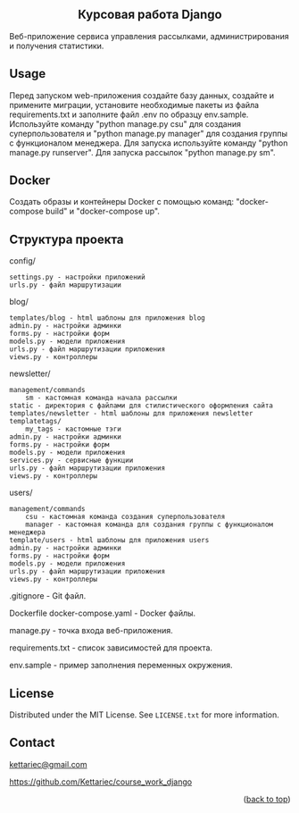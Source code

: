 
<h2 align="center">Курсовая работа Django</h2>

Веб-приложение сервиса управления рассылками, администрирования и получения статистики.


<!-- USAGE EXAMPLES -->
## Usage

Перед запуском web-приложения создайте базу данных, создайте и примените миграции, установите необходимые пакеты из файла requirements.txt и заполните файл .env по образцу env.sample. Используйте команду "python manage.py csu" для создания суперпользователя и "python manage.py manager" для создания группы с функционалом менеджера. Для запуска используйте команду "python manage.py runserver". Для запуска рассылок "python manage.py sm".

## Docker

Создать образы и контейнеры Docker с помощью команд: "docker-compose build" и "docker-compose up".

## Структура проекта

config/

    settings.py - настройки приложений
    urls.py - файл маршрутизации

blog/

    templates/blog - html шаблоны для приложения blog
    admin.py - настройки админки
    forms.py - настройки форм
    models.py - модели приложения
    urls.py - файл маршрутизации приложения
    views.py - контроллеры

newsletter/

    management/commands
        sm - кастомная команда начала рассылки
    static - директория с файлами для стилистического оформления сайта
    templates/newsletter - html шаблоны для приложения newsletter
    templatetags/
        my_tags - кастомные тэги
    admin.py - настройки админки
    forms.py - настройки форм
    models.py - модели приложения
    services.py - сервисные функции
    urls.py - файл маршрутизации приложения
    views.py - контроллеры

users/

    management/commands
        csu - кастомная команда создания суперпользователя
        manager - кастомная команда для создания группы с функционалом менеджера
    template/users - html шаблоны для приложения users
    admin.py - настройки админки
    forms.py - настройки форм
    models.py - модели приложения
    urls.py - файл маршрутизации приложения
    views.py - контроллеры

.gitignore - Git файл.

Dockerfile
docker-compose.yaml - Docker файлы.

manage.py - точка входа веб-приложения.

requirements.txt - список зависимостей для проекта.

env.sample - пример заполнения переменных окружения.

<!-- LICENSE -->
## License

Distributed under the MIT License. See `LICENSE.txt` for more information.


<!-- CONTACT -->
## Contact

kettariec@gmail.com

https://github.com/Kettariec/course_work_django

<p align="right">(<a href="#readme-top">back to top</a>)</p>